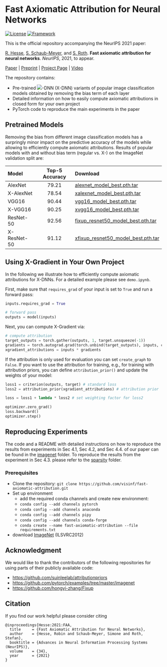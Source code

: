 # Fast Axiomatic Attribution for Neural Networks
[![License](https://img.shields.io/badge/License-Apache%202.0-blue.svg)](https://opensource.org/licenses/Apache-2.0)
[![Framework](https://img.shields.io/badge/PyTorch-%23EE4C2C.svg?&logo=PyTorch&logoColor=white)](https://pytorch.org/)

This is the official repository accompanying the NeurIPS 2021 paper:

[R. Hesse](https://robinhesse.github.io/), [S. Schaub-Meyer](https://schaubsi.github.io/), and [S. Roth](https://www.visinf.tu-darmstadt.de/visinf/team_members/sroth/sroth.en.jsp). **Fast axiomatic attribution for neural networks**. _NeurIPS_, 2021, to appear.

[Paper](https://visinf.github.io/fast-axiomatic-attribution/) | [Preprint](https://visinf.github.io/fast-axiomatic-attribution/) | [Project Page](https://visinf.github.io/fast-axiomatic-attribution/) | [Video](https://visinf.github.io/fast-axiomatic-attribution/)

The repository contains:
- Pre-trained <img src="https://render.githubusercontent.com/render/math?math=\mathcal{X}">-DNN (X-DNN) variants of popular image classification models obtained by removing the bias term of each layer
- Detailed information on how to easily compute axiomatic attributions in closed form for your own project
- PyTorch code to reproduce the main experiments in the paper


## Pretrained Models

Removing the bias from different image classification models has a surpringly minor impact on the predictive accuracy of the models while allowing to efficiently compute axiomatic attributions. Results of popular models with and without bias term (regular vs. X-) on the ImageNet validation split are:

| Model       | Top-5 Accuracy  | Download |
| :---        |     :---:       | :---     |
| AlexNet     | 79.21           | [alexnet_model_best.pth.tar](https://download.visinf.tu-darmstadt.de/data/2021-neurips-fast-axiomatic-attribution/models/alexnet_model_best.pth.tar)| 
| X-AlexNet   | 78.54           | [xalexnet_model_best.pth.tar](https://download.visinf.tu-darmstadt.de/data/2021-neurips-fast-axiomatic-attribution/models/xalexnet_model_best.pth.tar) | 
| VGG16       | 90.44           | [vgg16_model_best.pth.tar](https://download.visinf.tu-darmstadt.de/data/2021-neurips-fast-axiomatic-attribution/models/vgg16_model_best.pth.tar) | 
| X-VGG16     | 90.25           | [xvgg16_model_best.pth.tar](https://download.visinf.tu-darmstadt.de/data/2021-neurips-fast-axiomatic-attribution/models/xvgg16_model_best.pth.tar) | 
| ResNet-50   | 92.56           | [fixup_resnet50_model_best.pth.tar](https://download.visinf.tu-darmstadt.de/data/2021-neurips-fast-axiomatic-attribution/models/fixup_resnet50_model_best.pth.tar) | 
| X-ResNet-50 | 91.12           | [xfixup_resnet50_model_best.pth.tar](https://download.visinf.tu-darmstadt.de/data/2021-neurips-fast-axiomatic-attribution/models/xfixup_resnet50_model_best.pth.tar) | 

## Using X-Gradient in Your Own Project

In the following we illustrate how to efficiently compute axiomatic attributions for X-DNNs. For a detailed example please see `demo.ipynb`. 

First, make sure that `requires_grad` of your input is set to `True` and run a forward pass:
```python
inputs.requires_grad = True

# forward pass
outputs = model(inputs)
```
Next, you can compute X-Gradient via:
```python
# compute attribution
target_outputs = torch.gather(outputs, 1, target.unsqueeze(-1))
gradients = torch.autograd.grad(torch.unbind(target_outputs), inputs, create_graph=True)[0] # set to false if attribution is only used for evaluation
xgradient_attributions = inputs * gradients
```
If the attribution is only used for evaluation you can set `create_graph` to `False`. If you want to use the attribution for training, e.g., for training with attribution priors, you can define `attribution_prior()` and update the weights of your model:
```python
loss1 = criterion(outputs, target) # standard loss
loss2 = attribution_prior(xgradient_attributions) # attribution prior    

loss = loss1 + lambda * loss2 # set weighting factor for loss2

optimizer.zero_grad()
loss.backward()
optimizer.step()
```
## Reproducing Experiments

The code and a README with detailed instructions on how to reproduce the results from experiments in Sec 4.1, Sec 4.2, and Sec 4.4. of our paper can be found in the [imagenet](imagenet) folder. To reproduce the results from the experiment in Sec 4.3. please refer to the [sparsity](sparsity) folder.

### Prerequisites
- Clone the repository: ```git clone https://github.com/visinf/fast-axiomatic-attribution.git```
- Set up environment
  - add the required conda channels and create new environment:
  - ```conda config --add channels pytorch```
  - ```conda config --add channels anaconda```
  - ```conda config --add channels pipy```
  - ```conda config --add channels conda-forge```
  - ```conda create --name fast-axiomatic-attribution --file requirements.txt```
- download [ImageNet](https://image-net.org/challenges/LSVRC/2012/) (ILSVRC2012)  

## Acknowledgment

We would like to thank the contributors of the following repositories for using parts of their publicly available code:
- https://github.com/suinleelab/attributionpriors
- https://github.com/pytorch/examples/tree/master/imagenet
- https://github.com/hongyi-zhang/Fixup



## Citation
If you find our work helpful please consider citing
```
@inproceedings{Hesse:2021:FAA,
  title     = {Fast Axiomatic Attribution for Neural Networks},
  author    = {Hesse, Robin and Schaub-Meyer, Simone and Roth, Stefan},
  booktitle = {Advances in Neural Information Processing Systems (NeurIPS)},
  volume    = {34},
  year      = {2021}
}
```
